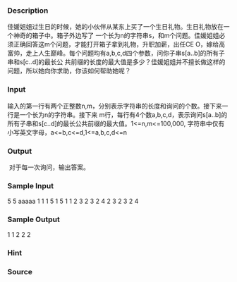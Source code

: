
### Description
佳媛姐姐过生日的时候，她的小伙伴从某东上买了一个生日礼物。生日礼物放在一个神奇的箱子中。箱子外边写了
一个长为n的字符串s，和m个问题。佳媛姐姐必须正确回答这m个问题，才能打开箱子拿到礼物，升职加薪，出任CE
O，嫁给高富帅，走上人生巅峰。每个问题均有a,b,c,d四个参数，问你子串s[a..b]的所有子串和s[c..d]的最长公
共前缀的长度的最大值是多少？佳媛姐姐并不擅长做这样的问题，所以她向你求助，你该如何帮助她呢？
### Input
输入的第一行有两个正整数n,m，分别表示字符串的长度和询问的个数。接下来一行是一个长为n的字符串。接下来
m行，每行有4个数a,b,c,d，表示询问s[a..b]的所有子串和s[c..d]的最长公共前缀的最大值。1<=n,m<=100,000,
字符串中仅有小写英文字母，a<=b,c<=d,1<=a,b,c,d<=n

### Output
 对于每一次询问，输出答案。
### Sample Input
5 5
aaaaa
1 1 1 5
1 5 1 1
2 3 2 3
2 4 2 3
2 3 2 4
### Sample Output
1 
1 
2 
2 
2
### Hint

### Source
